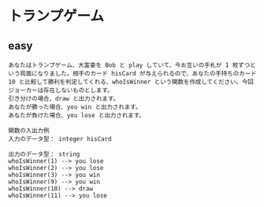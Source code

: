 # トランプゲーム
## easy
    あなたはトランプゲーム、大富豪を Bob と play していて、今お互いの手札が 1 枚ずつという局面になりました。相手のカード hisCard が与えられるので、あなたの手持ちのカード 10 と比較して勝利を判定してくれる、whoIsWinner という関数を作成してください。今回ジョーカーは存在しないものとします。
    引き分けの場合、draw と出力されます。
    あなたが勝った場合、you win と出力されます。
    あなたが負けた場合、you lose と出力されます。

```
関数の入出力例
入力のデータ型： integer hisCard

出力のデータ型： string
whoIsWinner(1) --> you lose
whoIsWinner(2) --> you lose
whoIsWinner(3) --> you win
whoIsWinner(9) --> you win
whoIsWinner(10) --> draw
whoIsWinner(11) --> you lose
```